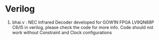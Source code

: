 # Verilog
  
  1. bhai.v : NEC Infrared Decoder developed for GOW1N FPGA LV9QN88P C6/I5 in verilog, 
     please check the code for more info. Code should not work without Constraint and Clock configurations

    

